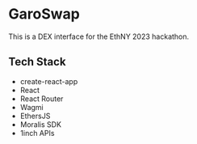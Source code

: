 # GaroSwap

This is a DEX interface for the EthNY 2023 hackathon.

## Tech Stack

- create-react-app
- React
- React Router
- Wagmi
- EthersJS
- Moralis SDK
- 1inch APIs
